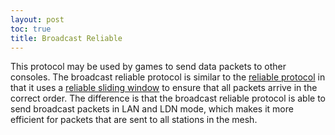 ```yaml
---
layout: post
toc: true
title: Broadcast Reliable
---
```


This protocol may be used by games to send data packets to other consoles. The broadcast reliable protocol is similar to the [reliable protocol](/docs/pia/protocols/reliable) in that it uses a [reliable sliding window](/docs/pia/reliable-sliding-window) to ensure that all packets arrive in the correct order. The difference is that the broadcast reliable protocol is able to send broadcast packets in LAN and LDN mode, which makes it more efficient for packets that are sent to all stations in the mesh.
